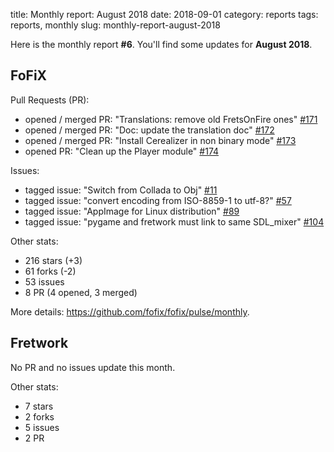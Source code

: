 title: Monthly report: August 2018
date: 2018-09-01
category: reports
tags: reports, monthly
slug: monthly-report-august-2018

Here is the monthly report **#6**. You'll find some updates for **August 2018**.


## FoFiX

Pull Requests (PR):

- opened / merged PR: "Translations: remove old FretsOnFire ones" [#171](https://github.com/fofix/fofix/pull/171)
- opened / merged PR: "Doc: update the translation doc" [#172](https://github.com/fofix/fofix/pull/172)
- opened / merged PR: "Install Cerealizer in non binary mode" [#173](https://github.com/fofix/fofix/pull/173)
- opened PR: "Clean up the Player module" [#174](https://github.com/fofix/fofix/pull/174)

Issues:

- tagged issue: "Switch from Collada to Obj" [#11](https://github.com/fofix/fofix/issues/11)
- tagged issue: "convert encoding from ISO-8859-1 to utf-8?" [#57](https://github.com/fofix/fofix/issues/57)
- tagged issue: "AppImage for Linux distribution" [#89](https://github.com/fofix/fofix/issues/89)
- tagged issue: "pygame and fretwork must link to same SDL_mixer" [#104](https://github.com/fofix/fofix/issues/104)

Other stats:

- 216 stars (+3)
- 61 forks (-2)
- 53 issues
- 8 PR (4 opened, 3 merged)

More details: <https://github.com/fofix/fofix/pulse/monthly>.


## Fretwork

No PR and no issues update this month.

Other stats:

- 7 stars
- 2 forks
- 5 issues
- 2 PR
